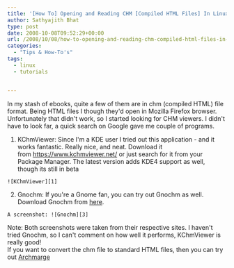 ```yaml
---
title: '[How To] Opening and Reading CHM [Compiled HTML Files] In Linux'
author: Sathyajith Bhat
type: post
date: 2008-10-08T09:52:29+00:00
url: /2008/10/08/how-to-opening-and-reading-chm-compiled-html-files-in-linux/
categories:
  - "Tips & How-To's"
tags:
  - linux
  - tutorials


---
```

In my stash of ebooks, quite a few of them are in chm (compiled HTML) file format. Being HTML files I though they'd open in Mozilla Firefox browser. Unfortunately that didn't work, so I started looking for CHM viewers. I didn't have to look far, a quick search on Google gave me couple of programs.

  1. KChmViewer: Since I'm a KDE user I tried out this application - and it works fantastic. Really nice, and neat. Download it from <https://www.kchmviewer.net/> or just search for it from your Package Manager. The latest version adds KDE4 support as well, though its still in beta
  
    ![KChmViewer][1]
  2. Gnochm: If you're a Gnome fan, you can try out Gnochm as well. Download Gnochm from [here][2].
  
    A screenshot: ![Gnochm][3]

<div>
  Note: Both screenshots were taken from their respective sites. I haven't tried Gnochm, so I can't comment on how well it performs, KChmViewer is really good!
</div>

<div>
  If you want to convert the chm file to standard HTML files, then you can try out <a href="https://archmage.sourceforge.net/">Archmarge</a>
</div>

 [1]: https://www.kchmviewer.net/screenshots/thumb_snapshot4.png
 [2]: https://gnochm.sourceforge.net/
 [3]: https://gnochm.sourceforge.net/gnochm-large.png
